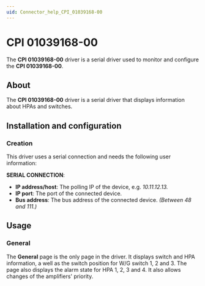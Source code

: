 ```yaml
---
uid: Connector_help_CPI_01039168-00
---
```


# CPI 01039168-00

The **CPI 01039168-00** driver is a serial driver used to monitor and configure the **CPI 01039168-00**.

## About

The **CPI 01039168-00** driver is a serial driver that displays information about HPAs and switches.

## Installation and configuration

### Creation

This driver uses a serial connection and needs the following user information:

**SERIAL CONNECTION**:

- **IP address/host**: The polling IP of the device, e.g. *10.11.12.13.*
- **IP port**: The port of the connected device.
- **Bus address**: The bus address of the connected device. *(Between 48 and 111.)*

## Usage

### General

The **General** page is the only page in the driver. It displays switch and HPA information, a well as the switch position for W/G switch 1, 2 and 3. The page also displays the alarm state for HPA 1, 2, 3 and 4. It also allows changes of the amplifiers' priority.
